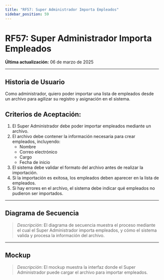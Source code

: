 ```yaml
---
title: "RF57: Super Administrador Importa Empleados"
sidebar_position: 59
---
```


# RF57: Super Administrador Importa Empleados

**Última actualización:** 06 de marzo de 2025

---

## Historia de Usuario

Como administrador, quiero poder importar una lista de empleados desde un archivo para agilizar su registro y asignación en el sistema.

## **Criterios de Aceptación:**

1. El Super Administrador debe poder importar empleados mediante un archivo.
2. El archivo debe contener la información necesaria para crear empleados, incluyendo:
   - Nombre
   - Correo electrónico
   - Cargo
   - Fecha de inicio
3. El sistema debe validar el formato del archivo antes de realizar la importación.
4. Si la importación es exitosa, los empleados deben aparecer en la lista de empleados.
5. Si hay errores en el archivo, el sistema debe indicar qué empleados no pudieron ser importados.

---

## **Diagrama de Secuencia**

> _Descripción_: El diagrama de secuencia muestra el proceso mediante el cual el Super Administrador importa empleados, y cómo el sistema valida y procesa la información del archivo.

---

## **Mockup**

> _Descripción_: El mockup muestra la interfaz donde el Super Administrador puede cargar el archivo para importar empleados.
